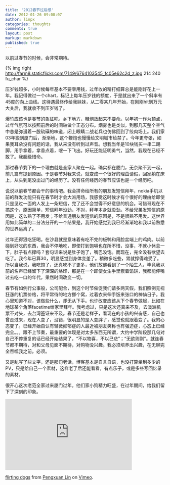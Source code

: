 ```yaml
---
title: '2012春节过后感'
date: 2012-01-26 09:00:07
author: linpx
categories: thoughts
comments: true
layout: post
markup: markdown
published: true
---
```

以前过春节的时候，会非常期待。

{% img right http://farm8.staticflickr.com/7149/6764103545_fc05e62c2d_z.jpg 214 240 fu_char %}

压岁钱超多，小时候每年基本不要零用钱，过年收的精打细算总是能刚好花上一年。我记得做过一个chart，标记上每年压岁钱的额度，于是就出来了一个斜率有45度的向上曲线。这待遇最终传给我妹妹，从二零某几年开始，在刚刚hit到万元大关后，我就收不到压岁钱了。

爆竹应该也是春节的象征吧。乡下地方，鞭炮放起来不要命。以年初一作为顶点，过年气氛可以按照前后的时间轴做个正态分布。烟雾也是类似，到那几天整个空气中总是弥漫着一股硫磺的味道，闭上眼睛二战老兵也仿佛回到了绞肉场上。我们家03年搬到厦门后，渐渐地，这个鞭炮也慢慢给文明城市给禁了。今年更夸张，如果我耳朵没有问题的话，我从来没有听到过声音。想我当年是10块钱买一串二踢脚，用手拿着，拿香点着，嗖一下飞出。好玩还能证明勇气，当然，我现在已经不敢了。我超级惜命。<!--more-->

那过春节剩下的一个理由就是全家人聚在一起。确实都在厦门，无奈聚不到一起，前几篇有提到原因。于是春节对我来说，就变成一个很好的理由请假，回家躺在床上，从头到尾没出过门的经历了。没有任何经历的春节应该也是一个经历吧。

说说以前春节都会干的事情吧。我会拼命给所有的朋友发短信拜年，nokia手机以前的群发功能只有在春节时才会大派用场，我感觉这时候才有个很好的理由给即使只是见过一面的人发上一条短信，完了还不会觉得不好意思的机会。可惜哥现在不搞这个，原因简单，短信拜年没劲，不对，拜年本身就没劲。不给兄弟发短信的原因是，这么熟了不用发；不给普通朋友发短信的原因是，不是很熟不用发。这世界用如此简单的二分法分开的一个结果是，我开始感觉到我已经渐渐地和我以前熟悉的世界远离了。

过年还得狠吃狂喝。在沙县就是意味着有吃不完的板鸭和用脸盆端上的鸡肉。以前碰到好吃的东西，我会不停地吃，即使打到饱嗝也在所不惜，没事，不就小休息一下，肚子有点撑吗？套句话来说是肚子饱了，嘴巴没饱。而现在，完全没有欲望去吃了。我今年已算30，明显感觉到身体变差了。稍微多吃些，胃就撑得难受了。所以当我说，我吃饱了，还真吃不了更多，他们放佛看到了一个陌生人，毕竟我以前的名声已经留下了深深的烙印，那是在一个即使女生手里嵌着馅饼，我都能伸嘴过去吃一口的年代，果然时间改变一切。

春节有如例行公事般，公司配合，到这个时节催促我们请多两天假，我们照例无视狂涨的机票价格，将平常待的地方挪个窝，过着衣来伸手饭来张口的神仙日子。我心里知道不对，该做些什么，却无从下手。也许改变应该从下个春节做起，比如在地球某个角落facetime给家里拜年。我考虑过，只是这次还真来不及，去澳洲机票不对头，去台湾签证来不及。春节还是老样子，看现在的小孩的兴奋感，自己也曾走过来，现在人变了，没错，很明显的是人变胖了，感觉也就跟着变了。我的心态变了。已经开始自认有轻微抑郁症的人最近被朋友笑称也有强迫症，心态上已经完全。。。跟不上节奏，最重要的体现是对太多东西无所谓，大约中学阶段那几句对自己不停重复的话已经开始结果了，“不以物喜，不以己悲”；“无欲则刚”。就连春节都不期待，对和父母见面不期待，对购物没兴趣。我必须培养出兴趣，在无聊完全吞噬我之前。必须。

又是乱写了些文字，还是那句老话，博客基本是自言自语，也没打算坐到多少的PV，只是给自己一个素材，这样老了后还能看看，有点乐子，或是多些写回忆录的素材。

很开心这次老范全家过来厦门过年。他们家小狗精力旺盛，在过年期间，给我们留下了深刻的印象。

<iframe src="http://player.vimeo.com/video/35949088?title=0&amp;byline=0&amp;portrait=0" width="400" height="225" frameborder="0" webkitAllowFullScreen mozallowfullscreen allowFullScreen></iframe><p><a href="http://vimeo.com/35949088">flirting dogs</a> from <a href="http://vimeo.com/linpx">Pengxuan Lin</a> on <a href="http://vimeo.com">Vimeo</a>.</p>
